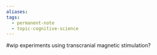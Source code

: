 ```yaml
---
aliases: 
tags:
  - permanent-note
  - topic-cognitive-science
---
```

#wip experiments using transcranial magnetic stimulation?